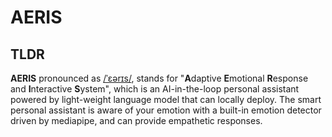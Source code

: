 # AERIS

## TLDR
**AERIS** pronounced as [/ˈɛərɪs/](https://www.vondy.com/phonetically-spell-my-name-generator--FC574ueB?lc=5), stands for "**A**daptive **E**motional **R**esponse and **I**nteractive **S**ystem", which is an AI-in-the-loop personal assistant powered by light-weight language model that can locally deploy. The smart personal assistant is aware of your emotion with a built-in emotion detector driven by mediapipe, and can provide empathetic responses.